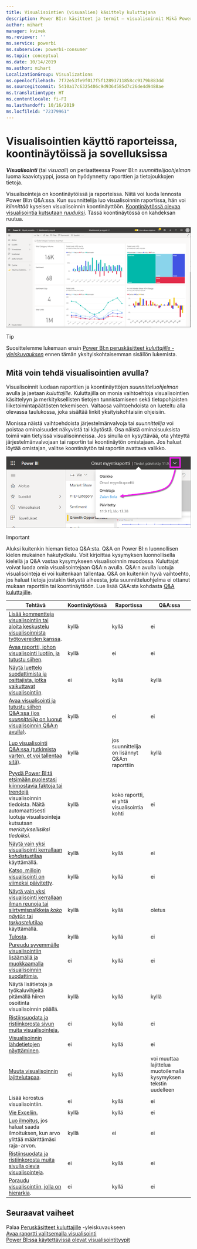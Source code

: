 ```yaml
---
title: Visualisointien (visuaalien) käsittely kuluttajana
description: Power BI:n käsitteet ja termit – visualisoinnit Mikä Power BI:n visualisointi on?
author: mihart
manager: kvivek
ms.reviewer: ''
ms.service: powerbi
ms.subservice: powerbi-consumer
ms.topic: conceptual
ms.date: 10/14/2019
ms.author: mihart
LocalizationGroup: Visualizations
ms.openlocfilehash: 7f72e53fe9f017f5f12893711858cc9179b883dd
ms.sourcegitcommit: 5410a17c6325406c9d9364585d7c26de4d9488ae
ms.translationtype: HT
ms.contentlocale: fi-FI
ms.lasthandoff: 10/16/2019
ms.locfileid: "72379961"
---
```

# <a name="interact-with-visuals-in-reports-dashboards-and-apps"></a>Visualisointien käyttö raporteissa, koontinäytöissä ja sovelluksissa

***Visualisointi*** (tai *visuaali*) on periaatteessa Power BI:n *suunnittelijaohjelman* luoma kaaviotyyppi, jossa on hyödynnetty raporttien ja tietojoukkojen tietoja. 

Visualisointeja on koontinäytöissä ja raporteissa. Niitä voi luoda lennosta Power BI:n Q&A:ssa. Kun suunnittelija luo visualisoinnin raportissa, hän voi *kiinnittää* kyseisen visualisoinnin koontinäyttöön. [Koontinäytössä olevaa visualisointia kutsutaan *ruuduksi*](end-user-tiles.md). Tässä koontinäytössä on kahdeksan ruutua. 

![Koontinäyttö ja ruudut](media/end-user-visualizations/power-bi-dashboard.png)

> [!TIP]
> Suosittelemme lukemaan ensin [Power BI:n peruskäsitteet *kuluttajille -yleiskuvauksen*](end-user-basic-concepts.md) ennen tämän yksityiskohtaisemman sisällön lukemista.

## <a name="what-can-i-do-with-visuals"></a>Mitä voin tehdä visualisointien avulla?

Visualisoinnit luodaan raporttien ja koontinäyttöjen *suunnitteluohjelman* avulla ja jaetaan *kuluttajille*. Kuluttajilla on monia vaihtoehtoja visualisointien käsittelyyn ja merkityksellisten tietojen tunnistamiseen sekä tietopohjaisten liiketoimintapäätösten tekemiseen. Valtaosa vaihtoehdoista on lueteltu alla olevassa taulukossa, joka sisältää linkit yksityiskohtaisiin ohjeisiin.

Monissa näistä vaihtoehdoista järjestelmänvalvoja tai *suunnittelija* voi poistaa ominaisuudet näkyvistä tai käytöstä. Osa näistä ominaisuuksista toimii vain tietyissä visualisoinneissa.  Jos sinulla on kysyttävää, ota yhteyttä järjestelmänvalvojaan tai raportin tai koontinäytön omistajaan. Jos haluat löytää omistajan, valitse koontinäytön tai raportin avattava valikko. 

![Otsikon avattava valikko, jossa näkyy omistaja](media/end-user-visualizations/power-bi-owner.png)


> [!IMPORTANT]
> Aluksi kuitenkin hieman tietoa Q&A:sta. Q&A on Power BI:n luonnollisen kielen mukainen hakutyökalu. Voit kirjoittaa kysymyksen luonnollisella kielellä ja Q&A vastaa kysymykseen visualisoinnin muodossa. Kuluttajat voivat luoda omia visualisointejaan Q&A:n avulla. Q&A:n avulla luotuja visualisointeja ei voi kuitenkaan tallentaa. Q&A on kuitenkin hyvä vaihtoehto, jos haluat tietoja jostakin tietystä aiheesta, jota suunnitteluohjelma ei ottanut mukaan raporttiin tai koontinäyttöön. Lue lisää Q&A:sta kohdasta [Q&A kuluttajille](end-user-q-and-a.md).



|Tehtävä  |Koontinäytössä  |Raportissa  | Q&A:ssa
|---------|---------|---------|--------|
|[Lisää kommentteja visualisointiin tai aloita keskustelu visualisoinnista työtovereiden kanssa](end-user-comment.md).     |  kyllä       |   kyllä      |  ei  |
|[Avaa raportti, johon visualisointi luotiin, ja tutustu siihen](end-user-tiles.md).     |    kyllä     |   ei      |  ei |
|[Näytä luettelo suodattimista ja osittajista, jotka vaikuttavat visualisointiin](end-user-report-filter.md).     |    ei     |   kyllä      |  kyllä |
|[Avaa visualisointi ja tutustu siihen Q&A:ssa (jos *suunnittelija* on luonut visualisoinnin Q&A:n avulla)](end-user-q-and-a.md).     |   kyllä      |   ei      |  ei  |
|[Luo visualisointi Q&A:ssa (tutkimista varten, et voi tallentaa sitä)](end-user-q-and-a.md).     |   kyllä      |   jos suunnittelija on lisännyt Q&A:n raporttiin      |  kyllä  |
|[Pyydä Power BI:tä etsimään puolestasi kiinnostavia faktoja tai trendejä](end-user-insights.md) visualisoinnin tiedoista.  Näitä automaattisesti luotuja visualisointeja kutsutaan *merkityksellisiksi tiedoiksi*.     |    kyllä     |  koko raportti, ei yhtä visualisointia kohti       | ei   |
|[Näytä vain yksi visualisointi kerrallaan *kohdistus*tilaa](end-user-focus.md) käyttämällä.     | kyllä        |   kyllä      | ei  |
|[Katso, milloin visualisointi on viimeksi päivitetty](end-user-fresh.md).     |  kyllä       |    kyllä     | ei  |
|[Näytä vain yksi visualisointi kerrallaan ilman reunoja tai siirtymispalkkeja *koko näytön* tai *tarkastelu*tilaa](end-user-focus.md) käyttämällä.     |   kyllä      |  kyllä       | oletus  |
|[Tulosta](end-user-print.md).     |  kyllä       |   kyllä      | ei  |
|[Pureudu syvemmälle visualisointiin lisäämällä ja muokkaamalla visualisoinnin suodattimia.](end-user-report-filter.md)     |    ei     |   kyllä      | ei  |
|Näytä lisätietoja ja työkaluvihjeitä pitämällä hiiren osoitinta visualisoinnin päällä.     |    kyllä     |   kyllä      | kyllä  |
|[Ristiinsuodata ja ristiinkorosta sivun muita visualisointeja.](end-user-interactions.md)    |   ei      |   kyllä      | ei  |
|[Visualisoinnin lähdetietojen näyttäminen](end-user-show-data.md).     |  ei       |   kyllä      | ei  |
| [Muuta visualisoinnin lajittelutapaa](end-user-change-sort.md). | ei  | kyllä  | voi muuttaa lajittelua muotoilemalla kysymyksen tekstin uudelleen  |
| Lisää korostus visualisointiin. | ei  | kyllä  |  ei |
| [Vie Exceliin.](end-user-export.md) | kyllä | kyllä | ei|
| [Luo ilmoitus](end-user-alerts.md), jos haluat saada ilmoituksen, kun arvo ylittää määrittämäsi raja-arvon.  | kyllä  | ei  | ei |
| [Ristiinsuodata ja ristiinkorosta muita sivulla olevia visualisointeja](end-user-report-filter.md).  | ei      | kyllä  | ei  |
| [Poraudu visualisointiin, jolla on hierarkia](end-user-drill.md).  | ei  | kyllä   | ei |

## <a name="next-steps"></a>Seuraavat vaiheet
Palaa [Peruskäsitteet kuluttajille](end-user-basic-concepts.md)   -yleiskuvaukseen  
[Avaa raportti valitsemalla visualisointi](end-user-report-open.md)    
[Power BI:ssa käytettävissä olevat visualisointityypit](end-user-visual-type.md)